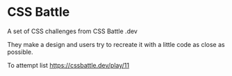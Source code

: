 # CSS Battle

A set of CSS challenges from CSS Battle .dev

They make a design and users try to recreate it with a little code as close as possible.

To attempt list
https://cssbattle.dev/play/11

